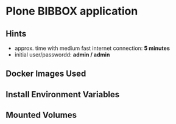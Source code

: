 # Plone BIBBOX application

## Hints
* approx. time with medium fast internet connection: **5 minutes**
* initial user/passwordd: **admin / admin**


## Docker Images Used

 
## Install Environment Variables

## Mounted Volumes

